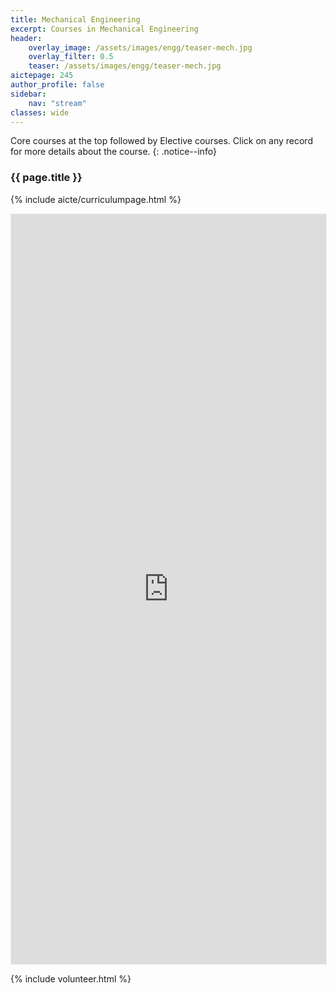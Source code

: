 ```yaml
---
title: Mechanical Engineering
excerpt: Courses in Mechanical Engineering
header:
    overlay_image: /assets/images/engg/teaser-mech.jpg
    overlay_filter: 0.5
    teaser: /assets/images/engg/teaser-mech.jpg
aictepage: 245
author_profile: false
sidebar:
    nav: "stream"
classes: wide
---
```

Core courses at the top followed by Elective courses.
Click on any record for more details about the course.
{: .notice--info}

### {{ page.title }}
{% include aicte/curriculumpage.html %}

<iframe class="airtable-embed" src="https://airtable.com/embed/shrhOd5tJ2yxOXYOc?backgroundColor=teal" frameborder="0" onmousewheel="" width="100%" height="1200" style="background: transparent; border: 0.5px solid #eee;"></iframe>

{% include volunteer.html %}